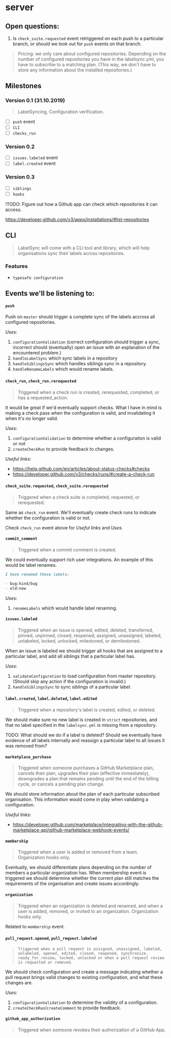 # server

## Open questions:

1. Is `check_suite.requested` event retriggered on each push to a particular branch, or should we look out for `push` events on that branch.

> Pricing: we only care about configured repositories. Depending on the number of configured repositories you have in the labelsync.yml, you have to subscribe to a matching plan. (This way, we don't have to store any information about the installed repositories.)

## Milestones

### Version 0.1 (31.10.2019)

> LabelSyncing, Configuration verification.

- [ ] `push` event
- [ ] `CLI`
- [ ] `checks_run`

### Version 0.2

- [ ] `issues.labeled` event
- [ ] `label.created` event

### Version 0.3

- [ ] `siblings`
- [ ] `hooks`

!TODO: Figure out how a Github app can check which repositories it can access.

https://developer.github.com/v3/apps/installations/#list-repositories

## CLI

> LabelSync will come with a CLI tool and library, which will help organisations sync their labels across repositories.

### Features

- `typesafe configuration`

## Events we'll be listening to:

#### `push`

>

Push on `master` should trigger a complete sync of the labels accross all configured repositories.

_*Uses:*_

1. `configurationValidation` (correct configuration should trigger a sync, incorrect should (eventually) open an issue with an explanation of the encountered problem.)
2. `handleLabelSync` which sync labels in a repository
3. `handleSiblingsSync` which handles siblings sync in a repository.
4. `handleRenameLabels` which would rename labels.

#### `check_run`, `check_run.rerequested`

> Triggered when a check run is created, rerequested, completed, or has a requested_action.

It would be great if we'd eventually support checks. What I have in mind is making a check pass when the configuration is valid, and invalidating it when it's no longer valid.

_*Uses:*_

1. `configurationValidation` to determine whether a configuraiton is valid or not
2. `createCheckRun` to provide feedback to changes.

_*Useful links:*_

- https://help.github.com/en/articles/about-status-checks#checks
- https://developer.github.com/v3/checks/runs/#create-a-check-run

#### `check_suite.requested`, `check_suite.rerequested`

> Triggered when a check suite is completed, requested, or rerequested.

Same as `check_run` event. We'll eventually create check runs to indicate whether the configuration is valid or not.

Check `check_run` event above for _*Useful links*_ and _*Uses*_.

#### `commit_comment`

> Triggered when a commit comment is created.

We could eventually support rich user integrations. An example of this would be label renames.

```md
I have renamed these labels:

- bug:kind/bug
- old:new
```

_*Uses:*_

1. `renameLabels` which would handle label renaming.

#### `issues.labeled`

> Triggered when an issue is opened, edited, deleted, transferred, pinned, unpinned, closed, reopened, assigned, unassigned, labeled, unlabeled, locked, unlocked, milestoned, or demilestoned.

When an issue is labeled we should trigger all hooks that are assigned to a particular label,
and add all siblings that a particular label has.

_*Uses:*_

1. `validateConfiguration` to load configuration from master repository. (Should skip any action if the configuration is invalid.)
2. `handleSiblingsSync` to sync siblings of a particular label.

#### `label.created`, `label.deleted`, `label.edited`

> Triggered when a repository's label is created, edited, or deleted.

We should make sure no new label is created in `strict` repositories, and that no label
specified in the `labelsync.yml` is missing from a repository.

TODO: What should we do if a label is deleted? Should we eventually have evidence of
all labels internally and reassign a particular label to all issues it was removed from?

#### `marketplace_purchase`

> Triggered when someone purchases a GitHub Marketplace plan, cancels their plan, upgrades their plan (effective immediately), downgrades a plan that remains pending until the end of the billing cycle, or cancels a pending plan change.

We should store information about the plan of each particular subscribed organisation.
This information would come in play when validating a configuration.

_*Useful links:*_

- https://developer.github.com/marketplace/integrating-with-the-github-marketplace-api/github-marketplace-webhook-events/

#### `membership`

> Triggered when a user is added or removed from a team. Organization hooks only.

Eventually, we should differentiate plans depending on the number of members a particular organization has. When membership event is triggered we should determine whether the current plan still matches
the requirements of the organisation and create issues accordingly.

#### `organization`

> Triggered when an organization is deleted and renamed, and when a user is added, removed, or invited to an organization. Organization hooks only.

Related to `membership` event.

#### `pull_request.opened`, `pull_request.labeled`

>     Triggered when a pull request is assigned, unassigned, labeled, unlabeled, opened, edited, closed, reopened, synchronize, ready_for_review, locked, unlocked or when a pull request review is requested or removed.

We should check configuration and create a message indicating whether a pull request brings valid changes to existing configuration, and what these changes are.

_*Uses:*_

1. `configurationValidation` to determine the validity of a configuration.
2. `createCheckRun`/`createComment` to provide feedback.

#### `github_app_authorization`

> Triggered when someone revokes their authorization of a GitHub App.

>
